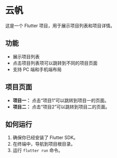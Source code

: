 # 云帆

这是一个 Flutter 项目，用于展示项目列表和项目详情。

## 功能

-   展示项目列表
-   点击项目列表项可以跳转到不同的项目页面
-   支持 PC 端和手机端布局

## 项目页面

-   **项目一：** 点击“项目1”可以跳转到项目一的页面。
-   **项目二：** 点击“项目2”可以跳转到项目二的页面。

## 如何运行

1.  确保你已经安装了 Flutter SDK。
2.  在终端中，导航到项目根目录。
3.  运行 `flutter run` 命令。